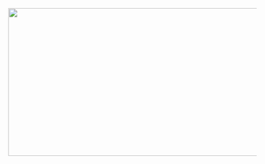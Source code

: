 <div align="center">
  <img src="https://tenor.com/view/axxturel-jewelxxet-islurwhenitalk-gif-21413937" width="600" height="300"/>
</div>
